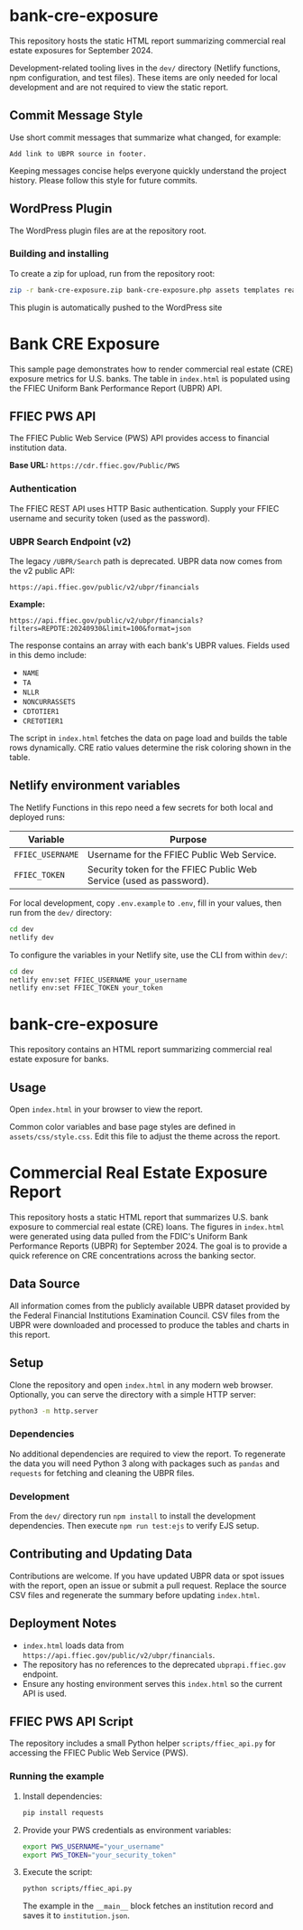 
# bank-cre-exposure

This repository hosts the static HTML report summarizing commercial real estate exposures for September 2024.

Development-related tooling lives in the `dev/` directory (Netlify functions, npm configuration, and test files). These items are only needed for local development and are not required to view the static report.

## Commit Message Style

Use short commit messages that summarize what changed, for example:

```
Add link to UBPR source in footer.
```

Keeping messages concise helps everyone quickly understand the project history. Please follow this style for future commits.

## WordPress Plugin

The WordPress plugin files are at the repository root.

### Building and installing

To create a zip for upload, run from the repository root:

```bash
zip -r bank-cre-exposure.zip bank-cre-exposure.php assets templates readme.txt LICENSE
```

This plugin is automatically pushed to the WordPress site


# Bank CRE Exposure

This sample page demonstrates how to render commercial real estate (CRE) exposure metrics for U.S. banks. The table in `index.html` is populated using the FFIEC Uniform Bank Performance Report (UBPR) API.

## FFIEC PWS API

The FFIEC Public Web Service (PWS) API provides access to financial institution data.

**Base URL:** `https://cdr.ffiec.gov/Public/PWS`

### Authentication
The FFIEC REST API uses HTTP Basic authentication. Supply your FFIEC username
and security token (used as the password).

### UBPR Search Endpoint (v2)
The legacy `/UBPR/Search` path is deprecated. UBPR data now comes from the
v2 public API:
```
https://api.ffiec.gov/public/v2/ubpr/financials
```

**Example:**
```
https://api.ffiec.gov/public/v2/ubpr/financials?filters=REPDTE:20240930&limit=100&format=json
```

The response contains an array with each bank's UBPR values. Fields used in this
demo include:

- `NAME`
- `TA`
- `NLLR`
- `NONCURRASSETS`
- `CDTOTIER1`
- `CRETOTIER1`

The script in `index.html` fetches the data on page load and builds the table
rows dynamically. CRE ratio values determine the risk coloring shown in the table.

## Netlify environment variables

The Netlify Functions in this repo need a few secrets for both local and deployed runs:

| Variable | Purpose |
| --- | --- |
| `FFIEC_USERNAME` | Username for the FFIEC Public Web Service. |
| `FFIEC_TOKEN` | Security token for the FFIEC Public Web Service (used as password). |

For local development, copy `.env.example` to `.env`, fill in your values, then run from the `dev/` directory:

```bash
cd dev
netlify dev
```

To configure the variables in your Netlify site, use the CLI from within `dev/`:

```bash
cd dev
netlify env:set FFIEC_USERNAME your_username
netlify env:set FFIEC_TOKEN your_token
```


# bank-cre-exposure

This repository contains an HTML report summarizing commercial real estate exposure for banks.

## Usage

Open `index.html` in your browser to view the report.

Common color variables and base page styles are defined in `assets/css/style.css`. Edit this file to adjust the theme across the report.

# Commercial Real Estate Exposure Report

This repository hosts a static HTML report that summarizes U.S. bank exposure to commercial real estate (CRE) loans. The figures in `index.html` were generated using data pulled from the FDIC's Uniform Bank Performance Reports (UBPR) for September 2024. The goal is to provide a quick reference on CRE concentrations across the banking sector.

## Data Source

All information comes from the publicly available UBPR dataset provided by the Federal Financial Institutions Examination Council. CSV files from the UBPR were downloaded and processed to produce the tables and charts in this report.

## Setup

Clone the repository and open `index.html` in any modern web browser. Optionally, you can serve the directory with a simple HTTP server:

```bash
python3 -m http.server
```

### Dependencies

No additional dependencies are required to view the report. To regenerate the data you will need Python 3 along with packages such as `pandas` and `requests` for fetching and cleaning the UBPR files.

### Development

From the `dev/` directory run `npm install` to install the development dependencies. Then execute `npm run test:ejs` to verify EJS setup.

## Contributing and Updating Data

Contributions are welcome. If you have updated UBPR data or spot issues with the report, open an issue or submit a pull request. Replace the source CSV files and regenerate the summary before updating `index.html`.

## Deployment Notes

- `index.html` loads data from `https://api.ffiec.gov/public/v2/ubpr/financials`.
- The repository has no references to the deprecated `ubprapi.ffiec.gov` endpoint.
- Ensure any hosting environment serves this `index.html` so the current API is used.




## FFIEC PWS API Script

The repository includes a small Python helper `scripts/ffiec_api.py` for accessing the FFIEC Public Web Service (PWS).

### Running the example

1. Install dependencies:
   ```bash
   pip install requests
   ```
2. Provide your PWS credentials as environment variables:
   ```bash
   export PWS_USERNAME="your_username"
   export PWS_TOKEN="your_security_token"
   ```
3. Execute the script:
   ```bash
   python scripts/ffiec_api.py
   ```
   The example in the `__main__` block fetches an institution record and saves it to `institution.json`.

